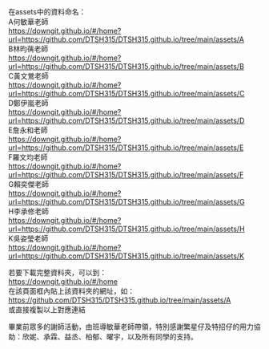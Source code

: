 在assets中的資料命名：  
A何敏華老師  
<https://downgit.github.io/#/home?url=https://github.com/DTSH315/DTSH315.github.io/tree/main/assets/A>  
B林昀蒨老師  
<https://downgit.github.io/#/home?url=https://github.com/DTSH315/DTSH315.github.io/tree/main/assets/B>  
C黃文鶯老師  
<https://downgit.github.io/#/home?url=https://github.com/DTSH315/DTSH315.github.io/tree/main/assets/C>  
D鄭伊嵐老師  
<https://downgit.github.io/#/home?url=https://github.com/DTSH315/DTSH315.github.io/tree/main/assets/D>  
E詹永和老師  
<https://downgit.github.io/#/home?url=https://github.com/DTSH315/DTSH315.github.io/tree/main/assets/E>  
F羅文均老師  
<https://downgit.github.io/#/home?url=https://github.com/DTSH315/DTSH315.github.io/tree/main/assets/F>  
G賴奕傑老師  
<https://downgit.github.io/#/home?url=https://github.com/DTSH315/DTSH315.github.io/tree/main/assets/G>  
H李承修老師  
<https://downgit.github.io/#/home?url=https://github.com/DTSH315/DTSH315.github.io/tree/main/assets/H>  
K吳姿瑩老師  
<https://downgit.github.io/#/home?url=https://github.com/DTSH315/DTSH315.github.io/tree/main/assets/K>  

若要下載完整資料夾，可以到：  
<https://downgit.github.io/#/home>  
在該頁面框內貼上該資料夾的網址，如：  
<https://github.com/DTSH315/DTSH315.github.io/tree/main/assets/A>  
或直接複製以上對應連結  


畢業前眾多的謝師活動，由班導敏華老師帶領，特別感謝繁星仔及特招仔的用力協助：欣妮、承霖、益丞、柏郁、曜宇，以及所有同學的支持。
